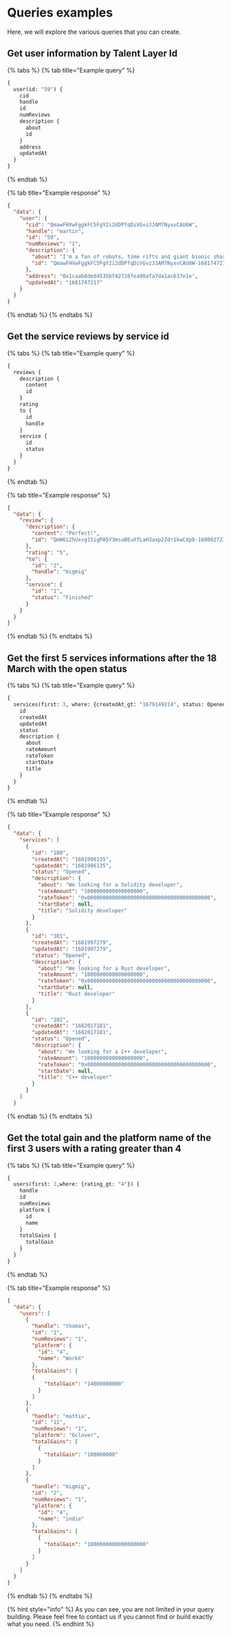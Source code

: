 # Queries examples

Here, we will explore the various queries that you can create.

## Get user information by Talent Layer Id

{% tabs %}
{% tab title="Example query" %}
```graphql
{
  user(id: "59") {
    cid
    handle
    id
    numReviews
    description {
      about
      id
    }
    address
    updatedAt
  }
}
```
{% endtab %}

{% tab title="Example response" %}
```json
{
  "data": {
    "user": {
      "cid": "QmawFHVwFggkFC5FgY2i2dDPfqDiVGvzJJAM7NyxvCAU6W",
      "handle": "martin",
      "id": "59",
      "numReviews": "1",
      "description": {
        "about": "I'm a fan of robots, time rifts and giant bionic shark movies. And all things about #Web3, #Blockchain, #NFT, #Metaverse, #DEFI etc...",
        "id": "QmawFHVwFggkFC5FgY2i2dDPfqDiVGvzJJAM7NyxvCAU6W-1681747217",
      },
      "address": "0x1caab8ded4535bf42728fea90afa7da1ac637e1e",
      "updatedAt": "1681747217"
    }
  }
}
```
{% endtab %}
{% endtabs %}

## Get the service reviews by service id

{% tabs %}
{% tab title="Example query" %}
```graphql
{
  reviews {
    description {
      content
      id
    }
    rating
    to {
      id
      handle
    }
    service {
      id
      status
    }
  }
}
```
{% endtab %}

{% tab title="Example response" %}
```json
{
  "data": {
    "review": {
      "description": {
        "content": "Perfect!",
        "id": "QmW612hUxvg1SigPA5Y3msuBEuXfLaH3axp22dr1kwCXp8-1680027235"
      },
      "rating": "5",
      "to": {
        "id": "2",
        "handle": "migmig"
      },
      "service": {
        "id": "1",
        "status": "Finished"
      }
    }
  }
}
```
{% endtab %}
{% endtabs %}

## Get the first 5 services informations after the 18 March with the open status

{% tabs %}
{% tab title="Example query" %}
```graphql
{
  services(first: 3, where: {createdAt_gt: "1679149214", status: Opened}) {
    id
    createdAt
    updatedAt
    status
    description {
      about
      rateAmount
      rateToken
      startDate
      title
    }
  }
}
```
{% endtab %}

{% tab title="Example response" %}
```json
{
  "data": {
    "services": [
      {
        "id": "100",
        "createdAt": "1681996135",
        "updatedAt": "1681996135",
        "status": "Opened",
        "description": {
          "about": "We looking for a Solidity developer",
          "rateAmount": "1000000000000000000",
          "rateToken": "0x0000000000000000000000000000000000000000",
          "startDate": null,
          "title": "Solidity developer"
        }
      },
      {
        "id": "101",
        "createdAt": "1681997279",
        "updatedAt": "1681997279",
        "status": "Opened",
        "description": {
          "about": "We looking for a Rust developer",
          "rateAmount": "1000000000000000000",
          "rateToken": "0x0000000000000000000000000000000000000000",
          "startDate": null,
          "title": "Rust developer"
        }
      },
      {
        "id": "102",
        "createdAt": "1682017181",
        "updatedAt": "1682017181",
        "status": "Opened",
        "description": {
          "about": "We looking for a C++ developer",
          "rateAmount": "1000000000000000000",
          "rateToken": "0x0000000000000000000000000000000000000000",
          "startDate": null,
          "title": "C++ developer"
        }
      }
    ]
  }
```
{% endtab %}
{% endtabs %}

## Get the total gain and the platform name of the first 3 users with a rating greater than 4

{% tabs %}
{% tab title="Example query" %}
```graphql
{
  users(first: 3,where: {rating_gt: "4"}) {
    handle
    id
    numReviews
    platform {
      id
      name
    }
    totalGains {
      totalGain
    }
  }
}
```
{% endtab %}

{% tab title="Example response" %}
```json
{
  "data": {
    "users": [
      {
        "handle": "thomas",
        "id": "1",
        "numReviews": "1",
        "platform": {
          "id": "4",
          "name": "WorkX"
        },
        "totalGains": [
        {
            "totalGain": "14000000000"
          }
        ]
      },
      {
        "handle": "mattia",
        "id": "11",
        "numReviews": "1",
        "platform": "6clover",
        "totalGains": [
          {
            "totalGain": "100000000"
          }
        ]
      },
      {
        "handle": "migmig",
        "id": "2",
        "numReviews": "1",
        "platform": {
          "id": "4",
          "name": "indie"
        },
        "totalGains": [
          {
            "totalGain": "1000000000000000000"
          }
        ]
      }
    ]
  }
}
```
{% endtab %}
{% endtabs %}

{% hint style="info" %}
As you can see, you are not limited in your query building. Please feel free to contact us if you cannot find or build exactly what you need.
{% endhint %}
